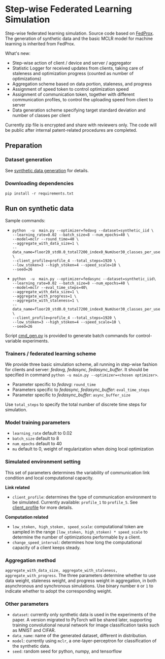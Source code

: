 # Step-wise Federated Learning Simulation

Step-wise federated learning simulation. Source code based on [FedProx](https://github.com/litian96/FedProx). The generation of synthetic data and the basic MCLR model for machine learning is inherited from FedProx.

What's new:
- Step-wise action of client / device and server / aggregator
- Statistic Logger for received updates from clients, taking care of staleness and optimization progress (counted as number of optimizations)
- Aggregation scheme based on data portion, staleness, and progress
- Assignment of speed token to control optimization speed
- Assignment of communication token, together with different communication profiles, to control the uploading speed from client to server
- Data generation scheme specifying target standard deviation and number of classes per client

Currently zip file is encrypted and share with reviewers only. The code will be public after internal patent-related procedures are completed.


## Preparation
### Dataset generation
See [synthetic data generation](/data/synthetic_iid) for details.
### Downloading dependencies
`pip install -r requirements.txt`

## Run on synthetic data

Sample commands:
- ```
  python  -u  main.py --optimizer=fedavg --dataset=synthetic_iid \
  --learning_rate=0.02 --batch_size=8 --num_epochs=40 \
  --model=mclr --round_time=40 \
  --aggregate_with_data_size=1 \
  --data_name=floor20_std0.0_total7200_index0_NumUser30_classes_per_user2 \
  --client_profile=profile_4 --total_steps=1920 \
  --low_stoken=3 --high_stoken=4 --speed_scale=10 \
  --seed=26
  ```

- ```
  python  -u  main.py --optimizer=fedasync --dataset=synthetic_iid\
  --learning_rate=0.02 --batch_size=8 --num_epochs=40 \
  --model=mclr --eval_time_steps=40\
  --aggregate_with_data_size=1 \
  --aggregate_with_progress=1 \
  --aggregate_with_staleness=1 \
  --data_name=floor20_std0.0_total7200_index0_NumUser30_classes_per_user2 \
  --client_profile=profile_4 --total_steps=1920 \
  --low_stoken=3 --high_stoken=4 --speed_scale=10 \
  --seed=26
  ```

Script [cmd_gen.py](/cmd_gen.py) is provided to generate batch commands for control-variable experiments.

### Trainers / federated learning scheme
We provide three basic simulation scheme, all running in step-wise fashion for clients and server: _fedavg, fedasync, fedasync_buffer_. It should be specified in command `python -u main.py --optimizer=<chosen optimizer>`.

- Parameter specific to _fedavg_: `round_time`
- Parameters specific to _fedasync, fedasync_buffer_: `eval_time_steps`
- Parameter specific to _fedasync_buffer_: `async_buffer_size`

Use `total_steps` to specify the total number of discrete time steps for simulation.

### Model training parameters
- `learning_rate` default to 0.02
- `batch_size` default to 8
- `num_epochs` default to 40
- `mu` default to 0, weight of regularization when doing local optimization

### Simulated environment setting
This set of parameters determines the variability of communication link condition and local computational capacity.

**Link related**
- `client_profile`: determines the type of communication environment to be simulated. Currently available: `profile_1` to `profile_5`. See [client_profile](/clients/) for more details.


**Computation related**
- `low_stoken, high_stoken, speed_scale`: computational token are sampled in the range `[low_stoken, high_stoken) * speed_scale` to determine the number of optimizations performable by a client.
- `change_speed_interval`: determines how long the computational capacity of a client keeps steady.

### Aggregation method
`aggregate_with_data_size, aggregate_with_staleness, aggregate_with_progress`. The three parameters determine whether to use data weight, staleness weight, and progress weight in aggregation, in both asynchronous and synchronous simulations. Use binary number `0` or `1` to indicate whether to adopt the corresponding weight.

### Other parameters
- `dataset`: currently only synthetic data is used in the experiments of the paper. A version migrated to PyTorch will be shared later, supporting training convolutional neural network for image classification tasks such as MNIST and CIFAR.
- `data_name`: name of the generated dataset, different in distribution.
- `model`: currently using `mclr`, a one-layer-perceptron for classification of the synthetic data.
- `seed`: random seed for python, numpy, and tensorflow
